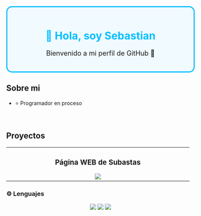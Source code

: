 <div align="center" style="border: 3px solid #00BFFF; border-radius: 15px; padding: 20px; background-color: #f0faff;">
  
  <h1 style="color:#00BFFF;">👋 Hola, soy <b>Sebastian</b></h1>
  <p style="font-size: 18px;">Bienvenido a mi perfil de GitHub 🚀</p>

</div>

## Sobre mi

- ⭐ Programador en proceso 
<br>

## Proyectos

<table>
<tr>
<td width="50%">
<h3 align="center">Página WEB de Subastas</h3>
<div align="center">

<a href="https://github.com/J0Bastian/MercatBid" target="_blank">
<img src="https://img.shields.io/badge/C%C3%93DIGO-80ffaa?style=for-the-badge&logo=github&logoColor=black">
</a>

</div>
</td>
</tr>
</table>


### ⚙️ Lenguajes

<p align="center">
  <img src="https://img.shields.io/badge/HTML-%2040%25-orange?style=for-the-badge&logo=html5&logoColor=white" />
  <img src="https://img.shields.io/badge/Java-%2030%25-red?style=for-the-badge&logo=openjdk&logoColor=white" />
  <img src="https://img.shields.io/badge/Python-%2015%25-3776AB?style=for-the-badge&logo=python&logoColor=white" />
</p>
